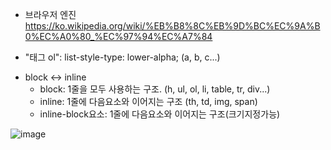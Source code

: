 - 브라우저 엔진
https://ko.wikipedia.org/wiki/%EB%B8%8C%EB%9D%BC%EC%9A%B0%EC%A0%80_%EC%97%94%EC%A7%84

- "태그 ol":  list-style-type: lower-alpha; (a, b, c...)
 
+ block <-> inline
  - block: 1줄을 모두 사용하는 구조. (h, ul, ol, li, table, tr, div...)
  - inline: 1줄에 다음요소와 이어지는 구조 (th, td, img, span)
  - inline-block요소: 1줄에 다음요소와 이어지는 구조(크기지정가능)

![image](https://github.com/tnduf6864/TIL/assets/66365553/c9cca964-ef53-4104-8760-3c42c84c4500)

